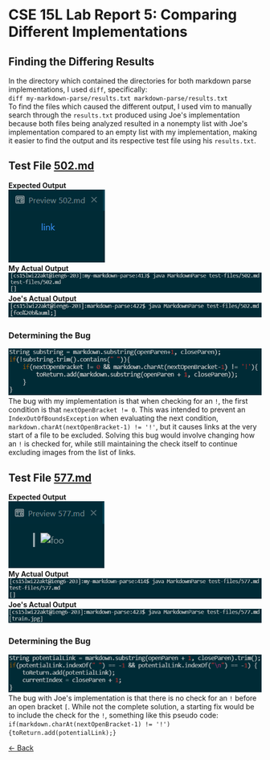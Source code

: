# CSE 15L Lab Report 5: Comparing Different Implementations

## Finding the Differing Results

In the directory which contained the directories for both markdown parse implementations, I used `diff`, specifically:  
`diff my-markdown-parse/results.txt markdown-parse/results.txt`  
 To find the files which caused the different output, I used vim to manually search through the `results.txt` produced using Joe's implementation because both files being analyzed resulted in a nonempty list with Joe's implementation compared to an empty list with my implementation, making it easier to find the output and its respective test file using his `results.txt`.  

## Test File [502.md](https://github.com/ucsd-cse15l-w22/markdown-parse/blob/main/test-files/502.md)

**Expected Output**  
![Expected Output](502expected.png)  
**My Actual Output**
![My Actual Output](502myActual.png)  
**Joe's Actual Output**
![Joe's Actual Output](502joeActual.png)  

### Determining the Bug

![My Bug](myBug.png)  
The bug with my implementation is that when checking for an `!`, the first condition is that `nextOpenBracket != 0`. This was intended to prevent an `IndexOutOfBoundsException` when evaluating the next condition, `markdown.charAt(nextOpenBracket-1) != '!'`, but it causes links at the very start of a file to be excluded. Solving this bug would involve changing how an `!` is checked for, while still maintaining the check itself to continue excluding images from the list of links.  

## Test File [577.md](https://github.com/ucsd-cse15l-w22/markdown-parse/blob/main/test-files/577.md)

**Expected Output**  
![Expected Output](577expected.png)  
**My Actual Output**
![My Actual Output](577myActual.png)  
**Joe's Actual Output**
![Joe's Actual Output](577joeActual.png)  

### Determining the Bug

![Joe Bug](joeBug.png)  
The bug with Joe's implementation is that there is no check for an `!` before an open bracket `[`. While not the complete solution, a starting fix would be to include the check for the `!`, something like this pseudo code:  
`if(markdown.charAt(nextOpenBracket-1) != '!'){toReturn.add(potentialLink);}`

[<- Back](index.md)
